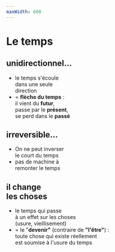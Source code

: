```yaml
---
maxWidth: 600
---
```


# Le temps

## unidirectionnel... <!--fold-->

- le temps s'écoule <br> dans une seule <br> direction
- = **flèche du temps** :  <br>il vient du **futur**,  <br>passe par le **présent**,  <br>se perd dans le **passé**

## irreversible... <!--fold-->
 - On ne peut inverser  <br>le court du temps
 - pas de machine à  <br>remonter le temps

## il change <br> les choses <!--fold-->
- le temps qui passe  <br>à un effet sur les choses  <br>(usure, vieillisement)
- = le "**devenir"** (contraire de  **"l'être"**) : <br> toute chose qui existe réellement <br> est soumise à l'usure du temps